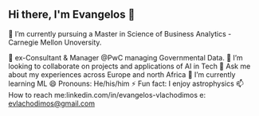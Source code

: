 ## Hi there, I'm Evangelos 👋

🔭 I’m currently pursuing a Master in Science of Business Analytics - Carnegie Mellon Unoversity.

🤖 ex-Consultant & Manager @PwC managing Governmental Data.
👯 I’m looking to collaborate on projects and applications of AI in Tech
💬 Ask me about my experiences across Europe and north Africa
🌱 I’m currently learning ML
😄 Pronouns: He/his/him
⚡ Fun fact: I enjoy astrophysics
📫 How to reach me:linkedin.com/in/evangelos-vlachodimos 
                 e: evlachodimos@gmail.com
<!--
**evan-vl/evan-vl** is a ✨ _special_ ✨ repository because its `README.md` (this file) appears on your GitHub profile.

Here are some ideas to get you started:

🔭 I’m currently pursuing a Master in Science of Business Analytics - Carnegie Mellon Unoversity.
🤖 ex-Consultant & Manager @PwC managing Governmental Data.
👯 I’m looking to collaborate on projects and applications of AI in Tech
💬 Ask me about my experiences across Europe and north Africa
📫 How to reach me: linkedin.com/in/evangelos-vlachodimos
🌱 I’m currently learning ML
😄 Pronouns: He/his/him
⚡ Fun fact: I enjoy astrophysics
